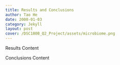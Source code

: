 ```yaml
---
title: Results and Conclusions
author: Tao He
date: 2000-01-03
category: Jekyll
layout: post
cover: /DSC180B_Q2_Project/assets/microbiome.png
---
```


Results Content

Conclusions Content